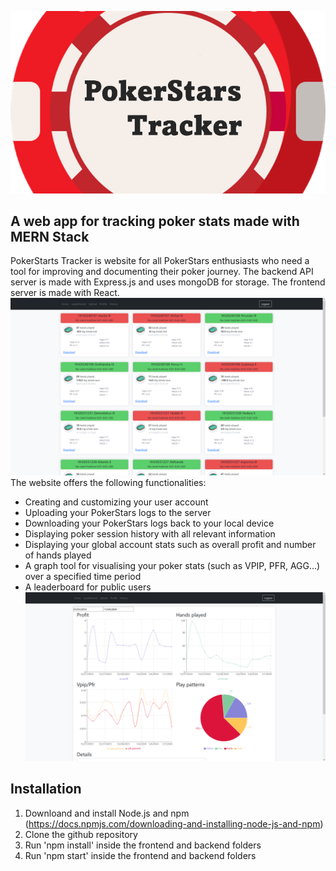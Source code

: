 <p align="center">
  <img src="https://github.com/GregaRubin/pokerstars-tracker/blob/main/bannerMed.png?raw=true" alt="Banner"/>
</p>

## A web app for tracking poker stats made with MERN Stack

PokerStarts Tracker is website for all PokerStars enthusiasts who need a tool for improving and documenting their poker journey. The backend API server is made with Express.js and uses mongoDB for storage. The frontend server is made with React. 
![image alt](https://github.com/GregaRubin/pokerstars-tracker/blob/main/1.PNG?raw=true)
The website offers the following functionalities:
+ Creating and customizing your user account
+ Uploading your PokerStars logs to the server
+ Downloading your PokerStars logs back to your local device
+ Displaying poker session history with all relevant information
+ Displaying your global account stats such as overall profit and number of hands played
+ A graph tool for visualising your poker stats (such as VPIP, PFR, AGG...) over a specified time period
+ A leaderboard for public users
![image alt](https://github.com/GregaRubin/pokerstars-tracker/blob/main/2.PNG?raw=true)
## Installation
1. Downloand and install Node.js and npm (https://docs.npmjs.com/downloading-and-installing-node-js-and-npm)
2. Clone the github repository
3. Run 'npm install' inside the frontend and backend folders
4. Run 'npm start' inside the frontend and backend folders
